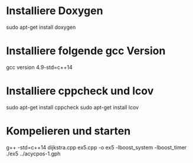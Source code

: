 # Installiere Doxygen
sudo apt-get install doxygen

# Installiere folgende gcc Version
gcc version 4.9-std=c++14

# Installiere cppcheck und lcov
sudo apt-get install cppcheck
sudo apt-get install lcov 

# Kompelieren und starten
g++ -std=c++14 dijkstra.cpp ex5.cpp -o ex5 -lboost_system -lboost_timer
./ex5 ../acycpos-1.gph